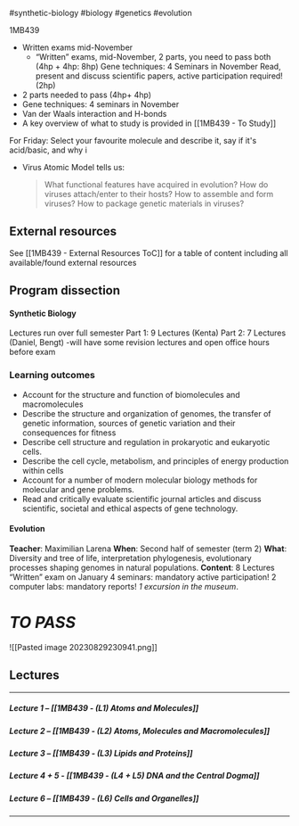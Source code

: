 #synthetic-biology #biology #genetics #evolution

1MB439

- Written exams mid-November
	- “Written” exams, mid-November, 2 parts, you need to pass both (4hp + 4hp: 8hp) Gene techniques: 4 Seminars in November Read, present and discuss scientific papers, active participation required! (2hp)
- 2 parts needed to pass (4hp+ 4hp)
- Gene techniques: 4 seminars in November
- Van der Waals interaction and H-bonds
- A key overview of what to study is provided in [[1MB439 - To Study]]


For Friday: Select your favourite molecule and describe it, say if it's acid/basic, and why i

- Virus Atomic Model tells us:
	> What functional features have acquired in evolution? 
	> How do viruses attach/enter to their hosts? 
	> How to assemble and form viruses? 
	> How to package genetic materials in viruses?

## External resources
See [[1MB439 - External Resources ToC]] for a table of content including all available/found external resources

## Program dissection

#### Synthetic Biology
Lectures run over full semester 
Part 1: 9 Lectures (Kenta) 
Part 2: 7 Lectures (Daniel, Bengt) 
-will have some revision lectures and open office hours before 
exam 
### Learning outcomes
-  Account for the structure and function of biomolecules and macromolecules
- Describe the structure and organization of genomes, the transfer of genetic information, sources of genetic variation and their consequences for fitness
-  Describe cell structure and regulation in prokaryotic and eukaryotic cells.
-  Describe the cell cycle, metabolism, and principles of energy production within cells
- Account for a number of modern molecular biology methods for molecular and gene problems.
- Read and critically evaluate scientific journal articles and discuss scientific, societal and ethical aspects of gene technology.

#### Evolution
**Teacher**: Maximilian Larena
**When**: Second half of semester (term 2)
**What**: Diversity and tree of life, interpretation phylogenesis, evolutionary processes shaping genomes in natural populations.
**Content**: 8 Lectures “Written” exam on January 4 seminars: mandatory active participation! 2 computer labs: mandatory reports! *1 excursion in the museum*.


# *TO PASS*

![[Pasted image 20230829230941.png]]


## Lectures
---
##### Lecture 1 – [[1MB439 - (L1) Atoms and Molecules]]
##### Lecture 2 – [[1MB439 - (L2) Atoms, Molecules and Macromolecules]]
##### Lecture 3 – [[1MB439 - (L3) Lipids and Proteins]]

##### Lecture 4 + 5 - [[1MB439 - (L4 + L5) DNA and the Central Dogma]]
##### Lecture 6 – [[1MB439 - (L6) Cells and Organelles]]

---

